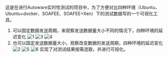 这是在进行Autoware实时性测试的项目中，为了方便对比四种环境（Ubuntu、Ubuntu+docker、SOAFEE、SOAFEE+Xen）下的测试数据写的一个可视化工具。
1. 可以固定数据发送周期，来观察发送数据量大小不同的情况下，四种环境的延迟变化
![1](https://github.com/18722064553/test-results-visualization/assets/80340040/4a990a77-641e-4a1d-9f8e-112c0b334b83)
![3](https://github.com/18722064553/test-results-visualization/assets/80340040/2fede66a-4795-4131-bef2-45c4ec16d6b7)
![4](https://github.com/18722064553/test-results-visualization/assets/80340040/1bc48dd0-38d3-4864-ac68-cc936b171cd2)
2. 也可以固定发送数据量大小，观察改变数据的发送周期，四种环境的延迟变化
![2](https://github.com/18722064553/test-results-visualization/assets/80340040/e551cb03-f6de-4aa0-89b7-f9c835b8741a)
![5](https://github.com/18722064553/test-results-visualization/assets/80340040/ff8ecf29-6e1c-4c52-9b5e-8c9157cd3f51)
![6](https://github.com/18722064553/test-results-visualization/assets/80340040/69fea05c-7d6e-4837-a33c-7dd0a4a1f314)
实现了对测试结果按需选取，并进行可视化。
